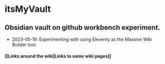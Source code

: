 # itsMyVault

## Obsidian vault on github workbench experiment.

- 2023-05-19: Experimenting with using Eleventy as the Massive Wiki Builder tool.


#### [[Links around the wiki|Links to some wiki pages]]  

